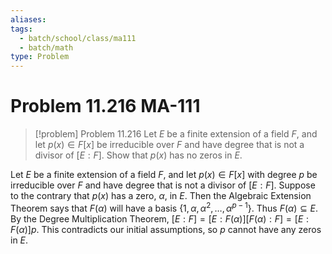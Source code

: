 ```yaml
---
aliases: 
tags:
  - batch/school/class/ma111
  - batch/math
type: Problem
---
```

# Problem 11.216 MA-111

> [!problem] Problem 11.216
> Let $E$ be a finite extension of a field $F$, and let $p(x) \in F[x]$ be irreducible over $F$ and have degree that is not a divisor of $[E:F]$. Show that $p(x)$ has no zeros in $E$.

Let $E$ be a finite extension of a field $F$, and let $p(x) \in F[x]$ with degree $p$ be irreducible over $F$ and have degree that is not a divisor of $[E:F]$. Suppose to the contrary that $p(x)$ has a zero, $\alpha$, in $E$. Then the Algebraic Extension Theorem says that $F(\alpha)$ will have a basis $\{ 1,\alpha,\alpha^{2},\dots,\alpha^{p-1} \}$. Thus $F(\alpha)\subseteq E$. By the Degree Multiplication Theorem, $[E:F]=[E:F(\alpha)][F(\alpha):F]=[E:F(\alpha)]p$. This contradicts our initial assumptions, so $p$ cannot have any zeros in $E$.
